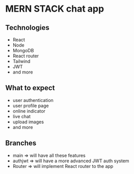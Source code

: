 # MERN STACK chat app

## Technologies

- React
- Node
- MongoDB
- React router
- Tailwind
- JWT
- and more

## What to expect

- user authentication
- user profile page
- online indicator
- live chat
- upload images
- and more

## Branches

- main => will have all these features
- authjwt => will have a more advanced JWT auth system
- Router => will implement React router to the app
